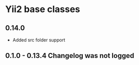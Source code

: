 Yii2 base classes
==============================================

0.14.0
---------
* Added src folder support

0.1.0 - 0.13.4 Changelog was not logged
---